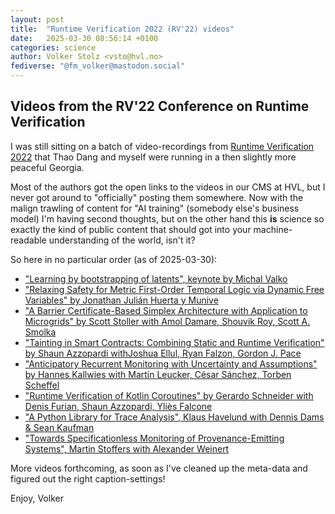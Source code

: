 ```yaml
---
layout: post
title:  "Runtime Verification 2022 (RV'22) videos"
date:   2025-03-30 08:56:14 +0100
categories: science
author: Volker Stolz <vsto@hvl.no>
fediverse: "@fm_volker@mastodon.social"
---
```


## Videos from the RV'22 Conference on Runtime Verification

I was still sitting on a batch of video-recordings from [Runtime Verification 2022](https://rv22.gitlab.io) that Thao Dang and myself were running in a then slightly more peaceful Georgia.

Most of the authors got the open links to the videos in our CMS at HVL, but I never got around to "officially" posting them somewhere. Now with the malign trawling of content for "AI training"
(somebody else's business model) I'm having second thoughts, but on the other hand this **is** science so exactly the kind of public content that should got into your machine-readable understanding of the
world, isn't it?

So here in no particular order (as of 2025-03-30):

* ["Learning by bootstrapping of latents", keynote by Michal Valko](https://hvl.cloud.panopto.eu/Panopto/Pages/Viewer.aspx?id=3c820997-95e1-484e-84eb-af27012eff82)
* ["Relaxing Safety for Metric First-Order Temporal Logic via Dynamic Free Variables" by Jonathan Julián Huerta y Munive](https://hvl.cloud.panopto.eu/Panopto/Pages/Viewer.aspx?id=411d6531-4884-4ff1-b431-af2700a2bfa5)
* ["A Barrier Certificate-Based Simplex Architecture with Application to Microgrids" by Scott Stoller with Amol Damare, Shouvik Roy, Scott A. Smolka](https://hvl.cloud.panopto.eu/Panopto/Pages/Viewer.aspx?id=14c3b45c-c163-4e2f-8890-af2700a2bbfe)
* ["Tainting in Smart Contracts: Combining Static and Runtime Verification" by Shaun Azzopardi withJoshua Ellul, Ryan Falzon, Gordon J. Pace](https://hvl.cloud.panopto.eu/Panopto/Pages/Viewer.aspx?id=af161260-cbf6-44de-aa69-af2700a4a3be)
* ["Anticipatory Recurrent Monitoring with Uncertainty and Assumptions" by Hannes Kallwies with Martin Leucker, César Sánchez, Torben Scheffel](https://hvl.cloud.panopto.eu/Panopto/Pages/Viewer.aspx?id=262955eb-a7b5-490f-8c24-af27009c4157)
* ["Runtime Verification of Kotlin Coroutines" by Gerardo Schneider with Denis Furian, Shaun Azzopardi, Yliès Falcone](https://hvl.cloud.panopto.eu/Panopto/Pages/Viewer.aspx?id=5dc7cdef-de89-427d-ae95-af2700a2f88e)
* ["A Python Library for Trace Analysis", Klaus Havelund with Dennis Dams & Sean Kaufman](https://hvl.cloud.panopto.eu/Panopto/Pages/Viewer.aspx?id=64ff3f7f-bda0-423b-a613-af2700a2fbdc)
* ["Towards Specificationless Monitoring of Provenance-Emitting Systems", Martin Stoffers with Alexander Weinert](https://hvl.cloud.panopto.eu/Panopto/Pages/Viewer.aspx?id=2b34e859-9934-4ea4-aef7-af27012eff88)

More videos forthcoming, as soon as I've cleaned up the meta-data and figured out the right caption-settings!

Enjoy, Volker
